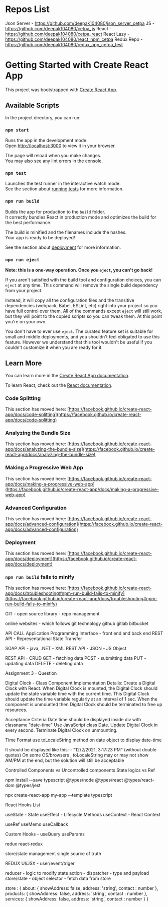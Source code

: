 # Repos List
Json Server - https://github.com/deepak104080/json_server_cetpa
JS - https://github.com/deepak104080/cetpa_js
React - https://github.com/deepak104080/cetpa_react
React Lazy - https://github.com/deepak104080/react_npm_cetpa
Redux Repo - https://github.com/deepak104080/redux_app_cetpa_test


# Getting Started with Create React App

This project was bootstrapped with [Create React App](https://github.com/facebook/create-react-app).

## Available Scripts

In the project directory, you can run:

### `npm start`

Runs the app in the development mode.\
Open [http://localhost:3000](http://localhost:3000) to view it in your browser.

The page will reload when you make changes.\
You may also see any lint errors in the console.

### `npm test`

Launches the test runner in the interactive watch mode.\
See the section about [running tests](https://facebook.github.io/create-react-app/docs/running-tests) for more information.

### `npm run build`

Builds the app for production to the `build` folder.\
It correctly bundles React in production mode and optimizes the build for the best performance.

The build is minified and the filenames include the hashes.\
Your app is ready to be deployed!

See the section about [deployment](https://facebook.github.io/create-react-app/docs/deployment) for more information.

### `npm run eject`

**Note: this is a one-way operation. Once you `eject`, you can't go back!**

If you aren't satisfied with the build tool and configuration choices, you can `eject` at any time. This command will remove the single build dependency from your project.

Instead, it will copy all the configuration files and the transitive dependencies (webpack, Babel, ESLint, etc) right into your project so you have full control over them. All of the commands except `eject` will still work, but they will point to the copied scripts so you can tweak them. At this point you're on your own.

You don't have to ever use `eject`. The curated feature set is suitable for small and middle deployments, and you shouldn't feel obligated to use this feature. However we understand that this tool wouldn't be useful if you couldn't customize it when you are ready for it.

## Learn More

You can learn more in the [Create React App documentation](https://facebook.github.io/create-react-app/docs/getting-started).

To learn React, check out the [React documentation](https://reactjs.org/).

### Code Splitting

This section has moved here: [https://facebook.github.io/create-react-app/docs/code-splitting](https://facebook.github.io/create-react-app/docs/code-splitting)

### Analyzing the Bundle Size

This section has moved here: [https://facebook.github.io/create-react-app/docs/analyzing-the-bundle-size](https://facebook.github.io/create-react-app/docs/analyzing-the-bundle-size)

### Making a Progressive Web App

This section has moved here: [https://facebook.github.io/create-react-app/docs/making-a-progressive-web-app](https://facebook.github.io/create-react-app/docs/making-a-progressive-web-app)

### Advanced Configuration

This section has moved here: [https://facebook.github.io/create-react-app/docs/advanced-configuration](https://facebook.github.io/create-react-app/docs/advanced-configuration)

### Deployment

This section has moved here: [https://facebook.github.io/create-react-app/docs/deployment](https://facebook.github.io/create-react-app/docs/deployment)

### `npm run build` fails to minify

This section has moved here: [https://facebook.github.io/create-react-app/docs/troubleshooting#npm-run-build-fails-to-minify](https://facebook.github.io/create-react-app/docs/troubleshooting#npm-run-build-fails-to-minify)





GIT - open source library - repo management


online websites - which follows git technology
github
gitlab
bitbucket





API CALL
Application Programming Interface - front end and back end
REST API - Representational State Transfer

SOAP API - java, .NET - XML
REST API - JSON - JS Object

REST API - CRUD
GET - fetching data
POST - submitting data
PUT - updating data
DELETE - deleting data





Assignment 3 - Question

Digital Clock - Class Component
Implementation Details:
Create a Digital Clock with React.
When Digital Clock is mounted, the Digital Clock should update the state variable time with the current time.
This Digital Clock should update the time variable regularly at an interval of 1 sec.
When the component is unmounted then Digital Clock should be terminated to free up resources.



Acceptance Criteria
Date time should be displayed inside div with classname "date-time"
Use JavaScript class Date.
Update Digital Clock in every second.
Terminate Digital Clock on unmounting.


Time Format
use toLocaleString method on date object to display date-time


It should be displayed like this: - "12/2/2021, 3:17:23 PM" (without double quotes)
On some OS/browsers , toLocaleString may or may not show AM/PM at the end, but the solution will still be acceptable








Controlled Components vs Uncontrolled components
State logics vs Ref



npm install --save typescript @types/node @types/react @types/react-dom @types/jest

npx create-react-app my-app --template typescript


React Hooks List


useState - State 
useEffect - Lifecycle Methods
useContext - React Context


useRef
useMemo
useCallback


Custom Hooks - 
useQuery
useParams













redux
react-redux


store/state management
single source of truth




REDUX
UI/JSX - user/event/triger

reducer - logic to modify state
action - dispatcher - type and payload
store/state - object
selector - fetch data from store


store : {
    about: {
        showAddress: false,
        address: 'string',
        contact : number
    },
    products: {
        showAddress: false,
        address: 'string',
        contact : number
    },
    services: {
        showAddress: false,
        address: 'string',
        contact : number
    }
}